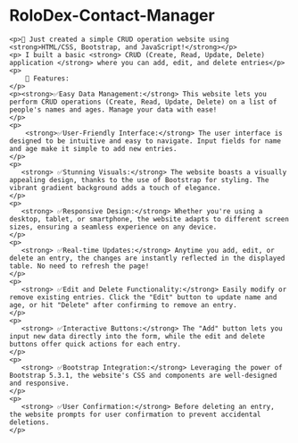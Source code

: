 # RoloDex-Contact-Manager

    <p>🚀 Just created a simple CRUD operation website using <strong>HTML/CSS, Bootstrap, and JavaScript!</strong></p>
    <p> I built a basic <strong> CRUD (Create, Read, Update, Delete) application </strong> where you can add, edit, and delete entries</p>
    <p>
        📝 Features:
    </p>
    <p><strong>✅Easy Data Management:</strong> This website lets you perform CRUD operations (Create, Read, Update, Delete) on a list of people's names and ages. Manage your data with ease!
    </p>
    <p>
        <strong>✅User-Friendly Interface:</strong> The user interface is designed to be intuitive and easy to navigate. Input fields for name and age make it simple to add new entries.
    </p>
    <p>
       <strong> ✅Stunning Visuals:</strong> The website boasts a visually appealing design, thanks to the use of Bootstrap for styling. The vibrant gradient background adds a touch of elegance.
    </p>
    <p>
       <strong> ✅Responsive Design:</strong> Whether you're using a desktop, tablet, or smartphone, the website adapts to different screen sizes, ensuring a seamless experience on any device.
    </p>
    <p>
       <strong> ✅Real-time Updates:</strong> Anytime you add, edit, or delete an entry, the changes are instantly reflected in the displayed table. No need to refresh the page!
    </p>
    <p>
       <strong> ✅Edit and Delete Functionality:</strong> Easily modify or remove existing entries. Click the "Edit" button to update name and age, or hit "Delete" after confirming to remove an entry.
    </p>
    <p>
       <strong> ✅Interactive Buttons:</strong> The "Add" button lets you input new data directly into the form, while the edit and delete buttons offer quick actions for each entry.
    </p>
    <p>
       <strong> ✅Bootstrap Integration:</strong> Leveraging the power of Bootstrap 5.3.1, the website's CSS and components are well-designed and responsive.
    </p>
    <p>
       <strong> ✅User Confirmation:</strong> Before deleting an entry, the website prompts for user confirmation to prevent accidental deletions.
    </p>
